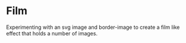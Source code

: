 # Film

Experimenting with an svg image and border-image to create a film like effect that holds a number of images. 